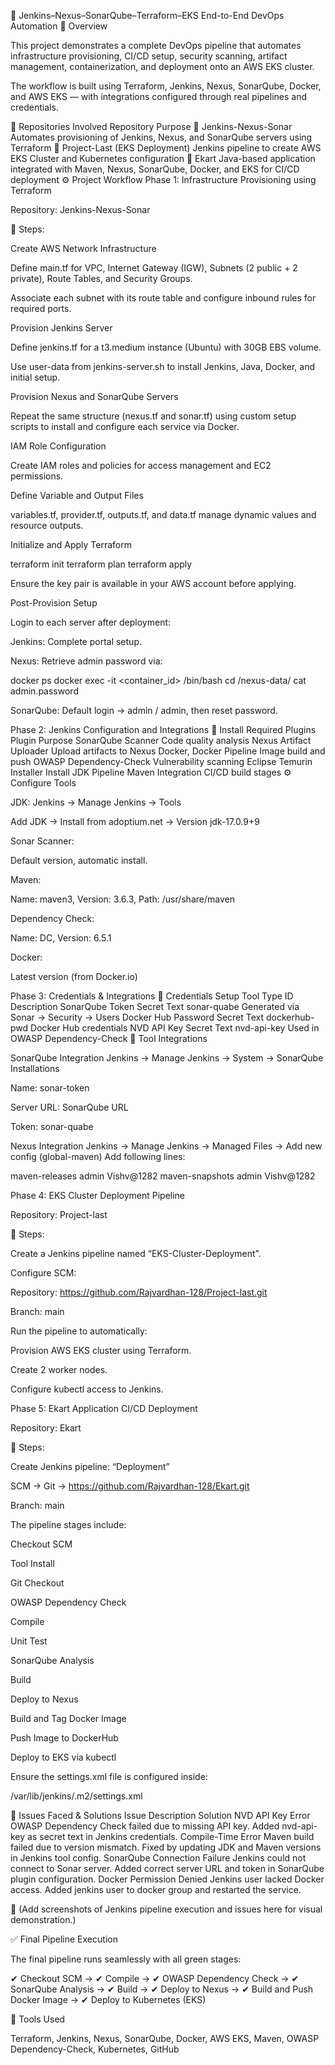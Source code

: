 🚀 Jenkins–Nexus–SonarQube–Terraform–EKS End-to-End DevOps Automation
📘 Overview

This project demonstrates a complete DevOps pipeline that automates infrastructure provisioning, CI/CD setup, security scanning, artifact management, containerization, and deployment onto an AWS EKS cluster.

The workflow is built using Terraform, Jenkins, Nexus, SonarQube, Docker, and AWS EKS — with integrations configured through real pipelines and credentials.

🧩 Repositories Involved
Repository	Purpose
🔗 Jenkins-Nexus-Sonar
	Automates provisioning of Jenkins, Nexus, and SonarQube servers using Terraform
🔗 Project-Last (EKS Deployment)
	Jenkins pipeline to create AWS EKS Cluster and Kubernetes configuration
🔗 Ekart
	Java-based application integrated with Maven, Nexus, SonarQube, Docker, and EKS for CI/CD deployment
⚙️ Project Workflow
Phase 1: Infrastructure Provisioning using Terraform

Repository: Jenkins-Nexus-Sonar

🔧 Steps:

Create AWS Network Infrastructure

Define main.tf for VPC, Internet Gateway (IGW), Subnets (2 public + 2 private), Route Tables, and Security Groups.

Associate each subnet with its route table and configure inbound rules for required ports.

Provision Jenkins Server

Define jenkins.tf for a t3.medium instance (Ubuntu) with 30GB EBS volume.

Use user-data from jenkins-server.sh to install Jenkins, Java, Docker, and initial setup.

Provision Nexus and SonarQube Servers

Repeat the same structure (nexus.tf and sonar.tf) using custom setup scripts to install and configure each service via Docker.

IAM Role Configuration

Create IAM roles and policies for access management and EC2 permissions.

Define Variable and Output Files

variables.tf, provider.tf, outputs.tf, and data.tf manage dynamic values and resource outputs.

Initialize and Apply Terraform

terraform init
terraform plan
terraform apply


Ensure the key pair is available in your AWS account before applying.

Post-Provision Setup

Login to each server after deployment:

Jenkins: Complete portal setup.

Nexus: Retrieve admin password via:

docker ps
docker exec -it <container_id> /bin/bash
cd /nexus-data/
cat admin.password


SonarQube: Default login → admin / admin, then reset password.

Phase 2: Jenkins Configuration and Integrations
🔌 Install Required Plugins
Plugin	Purpose
SonarQube Scanner	Code quality analysis
Nexus Artifact Uploader	Upload artifacts to Nexus
Docker, Docker Pipeline	Image build and push
OWASP Dependency-Check	Vulnerability scanning
Eclipse Temurin Installer	Install JDK
Pipeline Maven Integration	CI/CD build stages
⚙️ Configure Tools

JDK:
Jenkins → Manage Jenkins → Tools

Add JDK → Install from adoptium.net → Version jdk-17.0.9+9

Sonar Scanner:

Default version, automatic install.

Maven:

Name: maven3, Version: 3.6.3, Path: /usr/share/maven

Dependency Check:

Name: DC, Version: 6.5.1

Docker:

Latest version (from Docker.io)

Phase 3: Credentials & Integrations
🔑 Credentials Setup
Tool	Type	ID	Description
SonarQube Token	Secret Text	sonar-quabe	Generated via Sonar → Security → Users
Docker Hub Password	Secret Text	dockerhub-pwd	Docker Hub credentials
NVD API Key	Secret Text	nvd-api-key	Used in OWASP Dependency-Check
🔗 Tool Integrations

SonarQube Integration
Jenkins → Manage Jenkins → System → SonarQube Installations

Name: sonar-token

Server URL: SonarQube URL

Token: sonar-quabe

Nexus Integration
Jenkins → Manage Jenkins → Managed Files → Add new config (global-maven)
Add following lines:

<server>
    <id>maven-releases</id>
    <username>admin</username>
    <password>Vishv@1282</password>
</server>
<server>
    <id>maven-snapshots</id>
    <username>admin</username>
    <password>Vishv@1282</password>
</server>

Phase 4: EKS Cluster Deployment Pipeline

Repository: Project-last

🧩 Steps:

Create a Jenkins pipeline named “EKS-Cluster-Deployment”.

Configure SCM:

Repository: https://github.com/Rajvardhan-128/Project-last.git

Branch: main

Run the pipeline to automatically:

Provision AWS EKS cluster using Terraform.

Create 2 worker nodes.

Configure kubectl access to Jenkins.

Phase 5: Ekart Application CI/CD Deployment

Repository: Ekart

🧱 Steps:

Create Jenkins pipeline: “Deployment”

SCM → Git → https://github.com/Rajvardhan-128/Ekart.git

Branch: main

The pipeline stages include:

Checkout SCM

Tool Install

Git Checkout

OWASP Dependency Check

Compile

Unit Test

SonarQube Analysis

Build

Deploy to Nexus

Build and Tag Docker Image

Push Image to DockerHub

Deploy to EKS via kubectl

Ensure the settings.xml file is configured inside:

/var/lib/jenkins/.m2/settings.xml

🧠 Issues Faced & Solutions
Issue	Description	Solution
NVD API Key Error	OWASP Dependency Check failed due to missing API key.	Added nvd-api-key as secret text in Jenkins credentials.
Compile-Time Error	Maven build failed due to version mismatch.	Fixed by updating JDK and Maven versions in Jenkins tool config.
SonarQube Connection Failure	Jenkins could not connect to Sonar server.	Added correct server URL and token in SonarQube plugin configuration.
Docker Permission Denied	Jenkins user lacked Docker access.	Added jenkins user to docker group and restarted the service.

📸 (Add screenshots of Jenkins pipeline execution and issues here for visual demonstration.)

✅ Final Pipeline Execution

The final pipeline runs seamlessly with all green stages:

✔ Checkout SCM →
✔ Compile →
✔ OWASP Dependency Check →
✔ SonarQube Analysis →
✔ Build →
✔ Deploy to Nexus →
✔ Build and Push Docker Image →
✔ Deploy to Kubernetes (EKS)

🧩 Tools Used

Terraform, Jenkins, Nexus, SonarQube, Docker, AWS EKS, Maven, OWASP Dependency-Check, Kubernetes, GitHub
